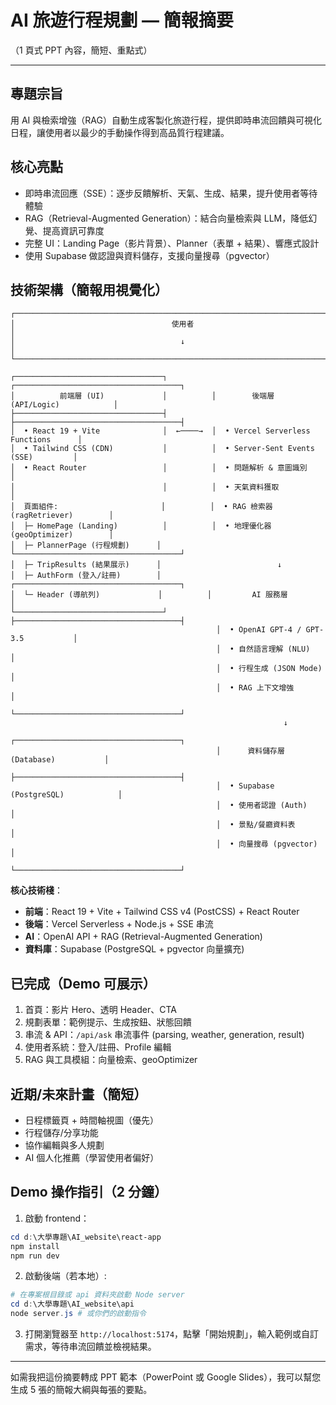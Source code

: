 # AI 旅遊行程規劃 — 簡報摘要

（1 頁式 PPT 內容，簡短、重點式）

---

## 專題宗旨
用 AI 與檢索增強（RAG）自動生成客製化旅遊行程，提供即時串流回饋與可視化日程，讓使用者以最少的手動操作得到高品質行程建議。

## 核心亮點
- 即時串流回應（SSE）：逐步反饋解析、天氣、生成、結果，提升使用者等待體驗
- RAG（Retrieval-Augmented Generation）：結合向量檢索與 LLM，降低幻覺、提高資訊可靠度
- 完整 UI：Landing Page（影片背景）、Planner（表單 + 結果）、響應式設計
- 使用 Supabase 做認證與資料儲存，支援向量搜尋（pgvector）

## 技術架構（簡報用視覺化）

```
┌────────────────────────────────────────────────────────────────────────────────────┐
│                                   使用者                                            │
│                                     ↓                                               │
└────────────────────────────────────────────────────────────────────────────────────┘

┌─────────────────────────────────┐          ┌─────────────────────────────────────┐
│          前端層 (UI)             │          │        後端層 (API/Logic)            │
├─────────────────────────────────┤          ├─────────────────────────────────────┤
│  • React 19 + Vite              │  ←────→  │  • Vercel Serverless Functions      │
│  • Tailwind CSS (CDN)           │          │  • Server-Sent Events (SSE)         │
│  • React Router                 │          │  • 問題解析 & 意圖識別              │
│                                 │          │  • 天氣資料獲取                     │
│  頁面組件:                       │          │  • RAG 檢索器 (ragRetriever)        │
│  ├─ HomePage (Landing)          │          │  • 地理優化器 (geoOptimizer)        │
│  ├─ PlannerPage (行程規劃)      │          └─────────────────────────────────────┘
│  ├─ TripResults (結果展示)      │                          ↓
│  ├─ AuthForm (登入/註冊)        │          ┌─────────────────────────────────────┐
│  └─ Header (導航列)             │          │         AI 服務層                    │
└─────────────────────────────────┘          ├─────────────────────────────────────┤
                                              │  • OpenAI GPT-4 / GPT-3.5           │
                                              │  • 自然語言理解 (NLU)               │
                                              │  • 行程生成 (JSON Mode)             │
                                              │  • RAG 上下文增強                   │
                                              └─────────────────────────────────────┘
                                                             ↓
                                              ┌─────────────────────────────────────┐
                                              │      資料儲存層 (Database)           │
                                              ├─────────────────────────────────────┤
                                              │  • Supabase (PostgreSQL)            │
                                              │  • 使用者認證 (Auth)                │
                                              │  • 景點/餐廳資料表                  │
                                              │  • 向量搜尋 (pgvector)              │
                                              └─────────────────────────────────────┘
```

**核心技術棧**：
- **前端**：React 19 + Vite + Tailwind CSS v4 (PostCSS) + React Router
- **後端**：Vercel Serverless + Node.js + SSE 串流
- **AI**：OpenAI API + RAG (Retrieval-Augmented Generation)
- **資料庫**：Supabase (PostgreSQL + pgvector 向量擴充)

## 已完成（Demo 可展示）
1. 首頁：影片 Hero、透明 Header、CTA
2. 規劃表單：範例提示、生成按鈕、狀態回饋
3. 串流 & API：`/api/ask` 串流事件 (parsing, weather, generation, result)
4. 使用者系統：登入/註冊、Profile 編輯
5. RAG 與工具模組：向量檢索、geoOptimizer

## 近期/未來計畫（簡短）
- 日程標籤頁 + 時間軸視圖（優先）
- 行程儲存/分享功能
- 協作編輯與多人規劃
- AI 個人化推薦（學習使用者偏好）

## Demo 操作指引（2 分鐘）
1. 啟動 frontend：

```powershell
cd d:\大學專題\AI_website\react-app
npm install
npm run dev
```

2. 啟動後端（若本地）:

```powershell
# 在專案根目錄或 api 資料夾啟動 Node server
cd d:\大學專題\AI_website\api
node server.js # 或你們的啟動指令
```

3. 打開瀏覽器至 `http://localhost:5174`，點擊「開始規劃」，輸入範例或自訂需求，等待串流回饋並檢視結果。

---

如需我把這份摘要轉成 PPT 範本（PowerPoint 或 Google Slides），我可以幫您生成 5 張的簡報大綱與每張的要點。